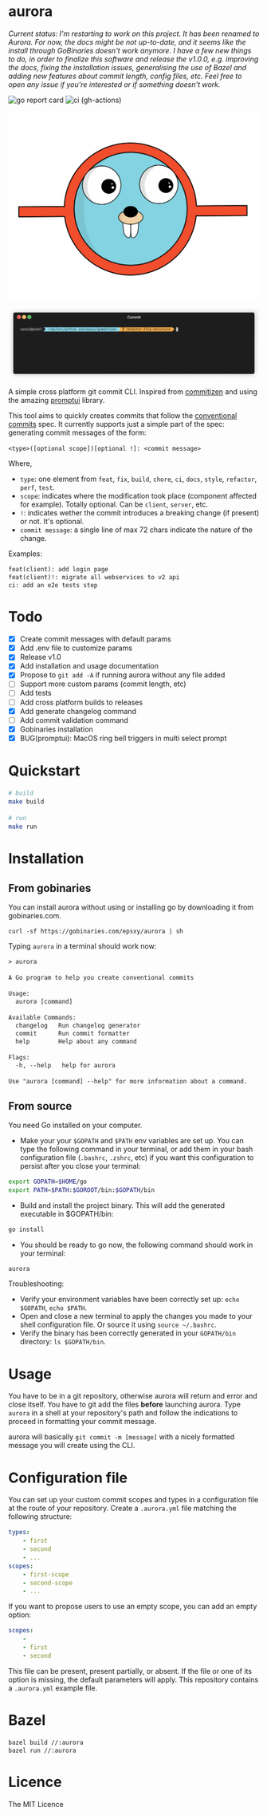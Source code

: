 # aurora

*Current status: I'm restarting to work on this project. It has been renamed to Aurora. For now, the docs might be not up-to-date, and it seems like the install through GoBinaries doesn't work anymore. I have a few new things to do, in order to finalize this software and release the v1.0.0, e.g. improving the docs, fixing the installation issues, generalising the use of Bazel and adding new features about commit length, config files, etc. Feel free to open any issue if you're interested or if something doesn't work.*

![go report card](https://goreportcard.com/badge/github.com/epsxy/aurora)
![ci (gh-actions)](https://github.com/epsxy/aurora/actions/workflows/go.yml/badge.svg)

![logo](logo.png)

![demo](commit.gif)

A simple cross platform git commit CLI. Inspired from [commitizen](https://github.com/commitizen/cz-cli) and using the amazing [promptui](https://github.com/manifoldco/promptui) library.

This tool aims to quickly creates commits that follow the [conventional commits](https://www.conventionalcommits.org) spec. It currently supports just a simple part of the spec: generating commit messages of the form:

`<type>([optional scope])[optional !]: <commit message>`

Where,

- `type`: one element from `feat`, `fix`, `build`, `chore`, `ci`, `docs`, `style`, `refactor`, `perf`, `test`.
- `scope`: indicates where the modification took place (component affected for example). Totally optional. Can be `client`, `server`, etc.
- `!`: indicates wether the commit introduces a breaking change (if present) or not. It's optional.
- `commit message`: a single line of max 72 chars indicate the nature of the change.

Examples:

```
feat(client): add login page
feat(client)!: migrate all webservices to v2 api
ci: add an e2e tests step
```

# Todo

- [x] Create commit messages with default params
- [x] Add .env file to customize params
- [x] Release v1.0
- [x] Add installation and usage documentation
- [x] Propose to `git add -A` if running aurora without any file added
- [ ] Support more custom params (commit length, etc)
- [ ] Add tests
- [ ] Add cross platform builds to releases
- [x] Add generate changelog command
- [ ] Add commit validation command
- [x] Gobinaries installation
- [x] BUG(promptui): MacOS ring bell triggers in multi select prompt

# Quickstart

```bash
# build
make build

# run
make run
```

# Installation

## From gobinaries

You can install aurora without using or installing go by downloading it from gobinaries.com.

```
curl -sf https://gobinaries.com/epsxy/aurora | sh
```

Typing `aurora` in a terminal should work now:

```
> aurora

A Go program to help you create conventional commits

Usage:
  aurora [command]

Available Commands:
  changelog   Run changelog generator
  commit      Run commit formatter
  help        Help about any command

Flags:
  -h, --help   help for aurora

Use "aurora [command] --help" for more information about a command.
```

## From source

You need Go installed on your computer.

- Make your your `$GOPATH` and `$PATH` env variables are set up. You can type the following command in your terminal, or add them in your bash configuration file (`.bashrc`, `.zshrc`, etc) if you want this configuration to persist after you close your terminal:
```bash
export GOPATH=$HOME/go
export PATH=$PATH:$GOROOT/bin:$GOPATH/bin
```
- Build and install the project binary. This will add the generated executable in $GOPATH/bin:
```bash
go install
```

- You should be ready to go now, the following command should work in your terminal:
```bash
aurora
```

Troubleshooting:
- Verify your environment variables have been correctly set up: `echo $GOPATH`, `echo $PATH`.
- Open and close a new terminal to apply the changes you made to your shell configuration file. Or source it using `source ~/.bashrc`.
- Verify the binary has been correctly generated in your `GOPATH/bin` directory: `ls $GOPATH/bin`.

# Usage

You have to be in a git repository, otherwise aurora will return and error and close itself. You have to git add the files **before** launching aurora. Type `aurora` in a shell at your repository's path and follow the indications to proceed in formatting your commit message.

aurora will basically `git commit -m [message]` with a nicely formatted message you will create using the CLI.

# Configuration file

You can set up your custom commit scopes and types in a configuration file at the route of your repository. Create a `.aurora.yml` file matching the following structure:

```yaml
types:
    - first
    - second
    - ...
scopes:
    - first-scope
    - second-scope
    - ...
```

If you want to propose users to use an empty scope, you can add an empty option:

```yaml
scopes:
    - 
    - first
    - second
```

This file can be present, present partially, or absent. If the file or one of its option is missing, the default parameters will apply. This repository contains a `.aurora.yml` example file.

# Bazel

```
bazel build //:aurora
bazel run //:aurora

```

# Licence

The MIT Licence